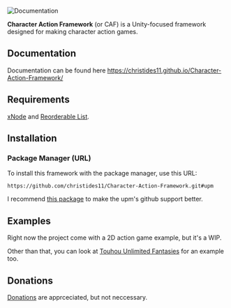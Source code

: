 ![Documentation](https://github.com/christides11/Character-Action-Framework/workflows/Documentation/badge.svg)

**Character Action Framework** (or CAF) is a Unity-focused framework designed for making character action games. 

## Documentation
Documentation can be found here https://christides11.github.io/Character-Action-Framework/

## Requirements
[xNode](https://github.com/Siccity/xNode) and [Reorderable List](https://github.com/cfoulston/Unity-Reorderable-List).

## Installation
### Package Manager (URL)
To install this framework with the package manager, use this URL:
```
https://github.com/christides11/Character-Action-Framework.git#upm
```
I recommend [this package](https://github.com/mob-sakai/UpmGitExtension) to make the upm's github support better.

## Examples
Right now the project come with a 2D action game example, but it's a WIP.

Other than that, you can look at [Touhou Unlimited Fantasies](https://github.com/christides11/touhou-unlimited-fantasies) for an example too.


## Donations
[Donations](https://paypal.me/ChrisTides11?locale.x=en_US) are apprceciated, but not neccessary.
